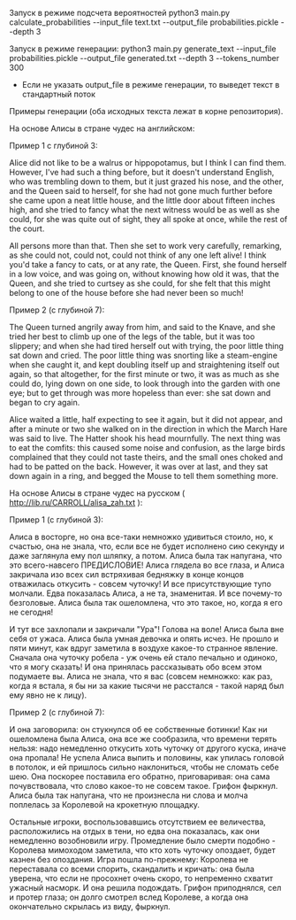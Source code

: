Запуск в режиме подсчета вероятностей
python3 main.py calculate_probabilities --input_file text.txt --output_file probabilities.pickle --depth 3

Запуск в режиме генерации:
python3 main.py generate_text --input_file probabilities.pickle --output_file generated.txt --depth 3 --tokens_number 300 
* Если не указать output_file в режиме генерации, то выведет текст в стандартный поток


Примеры генерации (оба исходных текста лежат в корне репозитория).

На основе Алисы в стране чудес на английском:

Пример 1 с глубиной 3:

Alice did not like to be a walrus or hippopotamus, but I think I can find them. However, I've had such a thing before, but it doesn't understand English, who was trembling down to them, but it just grazed his nose, and the other, and the Queen said to herself, for she had not gone much further before she came upon a neat little house, and the little door about fifteen inches high, and she tried to fancy what the next witness would be as well as she could, for she was quite out of sight, they all spoke at once, while the rest of the court. 

All persons more than that. Then she set to work very carefully, remarking, as she could not, could not, could not think of any one left alive! I think you'd take a fancy to cats, or at any rate, the Queen. First, she found herself in a low voice, and was going on, without knowing how old it was, that the Queen, and she tried to curtsey as she could, for she felt that this might belong to one of the house before she had never been so much! 


Пример 2 (с глубиной 7):

The Queen turned angrily away from him, and said to the Knave, and she tried her best to climb up one of the legs of the table, but it was too slippery; and when she had tired herself out with trying, the poor little thing sat down and cried. The poor little thing was snorting like a steam-engine when she caught it, and kept doubling itself up and straightening itself out again, so that altogether, for the first minute or two, it was as much as she could do, lying down on one side, to look through into the garden with one eye; but to get through was more hopeless than ever: she sat down and began to cry again. 

Alice waited a little, half expecting to see it again, but it did not appear, and after a minute or two she walked on in the direction in which the March Hare was said to live. The Hatter shook his head mournfully. The next thing was to eat the comfits: this caused some noise and confusion, as the large birds complained that they could not taste theirs, and the small ones choked and had to be patted on the back. However, it was over at last, and they sat down again in a ring, and begged the Mouse to tell them something more. 


На основе Алисы в стране чудес на русском ( http://lib.ru/CARROLL/alisa_zah.txt ):

Пример 1 (с глубиной 3):

Алиса в восторге, но она все-таки немножко удивиться стоило, но, к счастью, она не знала, что, если все не будет исполнено сию секунду и даже заглянула ему пол шляпку, а потом. Алиса была так напугана, что это всего-навсего ПРЕДИСЛОВИЕ! Алиса глядела во все глаза, и Алиса закричала изо всех сил встряхивая бедняжку в конце концов отважилась откусить - совсем чуточку! И все присутствующие тупо молчали. Едва показалась Алиса, а не та, знаменитая. И все почему-то безголовые. Алиса была так ошеломлена, что это такое, но, когда я его не сегодня! 

И тут все захлопали и закричали "Ура"! Голова на воле! Алиса была вне себя от ужаса. Алиса была умная девочка и опять исчез. Не прошло и пяти минут, как вдруг заметила в воздухе какое-то странное явление. Сначала она чуточку робела - уж очень ей стало печально и одиноко, что я могу сказать! И она принялась рассказывать обо всем этом подумаете вы. Алиса не знала, что я вас (совсем немножко: как раз, когда я встала, я бы ни за какие тысячи не расстался - такой наряд был ему явно не к лицу). 


Пример 2 (с глубиной 7): 

И она заговорила: он стукнулся об ее собственные ботинки! Как ни ошеломлена была Алиса, она все же сообразила, что времени терять нельзя: надо немедленно откусить хоть чуточку от другого куска, иначе она пропала! Не успела Алиса выпить и половины, как упилась головой в потолок, и ей пришлось сильно наклониться, чтобы не сломать себе шею. Она поскорее поставила его обратно, приговаривая: она сама почувствовала, что слово какое-то не совсем такое. Грифон фыркнул. Алиса была так напугана, что не произнесла ни слова и молча поплелась за Королевой на крокетную площадку. 

Остальные игроки, воспользовавшись отсутствием ее величества, расположились на отдых в тени, но едва она показалась, как они немедленно возобновили игру. Промедление было смерти подобно - Королева мимоходом заметила, что кто хоть чуточку опоздает, будет казнен без опоздания. Игра пошла по-прежнему: Королева не переставала со всеми спорить, скандалить и кричать: она была уверена, что если не просохнет очень скоро, то непременно схватит ужасный насморк. И она решила подождать. Грифон приподнялся, сел и протер глаза; он долго смотрел вслед Королеве, а когда она окончательно скрылась из виду, фыркнул. 

